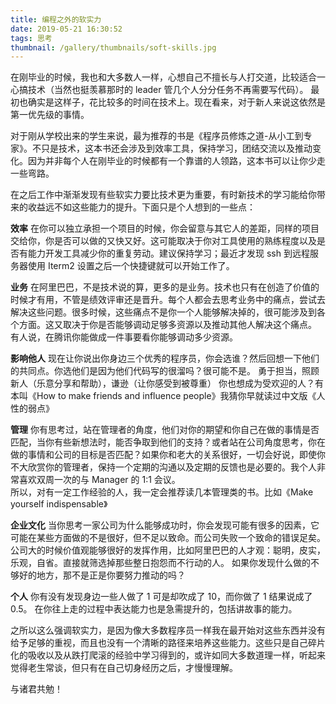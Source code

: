 ```yaml
---
title: 编程之外的软实力
date: 2019-05-21 16:30:52
tags: 思考
thumbnail: /gallery/thumbnails/soft-skills.jpg
---
```


在刚毕业的时候，我也和大多数人一样，心想自己不擅长与人打交道，比较适合一心搞技术（当然也挺羡慕那时的 leader 管几个人分分任务不再需要写代码）。
最初也确实是这样子，花比较多的时间在技术上。现在看来，对于新人来说这依然是第一优先级的事情。

对于刚从学校出来的学生来说，最为推荐的书是《程序员修炼之道-从小工到专家》。不只是技术，这本书还会涉及到效率工具，保持学习，团结交流以及推动变化。因为并非每个人在刚毕业的时候都有一个靠谱的人领路，这本书可以让你少走一些弯路。

在之后工作中渐渐发现有些软实力要比技术更为重要，有时新技术的学习能给你带来的收益远不如这些能力的提升。下面只是个人想到的一些点：

**效率**
在你可以独立承担一个项目的时候，你会留意与其它人的差距，同样的项目交给你，你是否可以做的又快又好。这可能取决于你对工具使用的熟练程度以及是否有能力开发工具减少你的重复劳动。建议保持学习；最近才发现 ssh 到远程服务器使用 Iterm2 设置之后一个快捷键就可以开始工作了。

**业务**
在阿里巴巴，不是技术说的算，更多的是业务。技术也只有在创造了价值的时候才有用，不管是绩效评审还是晋升。每个人都会去思考业务中的痛点，尝试去解决这些问题。很多时候，这些痛点不是你一个人能够解决掉的，很可能涉及到各个方面。这又取决于你是否能够调动足够多资源以及推动其他人解决这个痛点。
有人说，在腾讯你能做成一件事要看你能够调动多少资源。

**影响他人**
现在让你说出你身边三个优秀的程序员，你会选谁？然后回想一下他们的共同点。你选他们是因为他们代码写的很溜吗？很可能不是。
勇于担当，照顾新人（乐意分享和帮助），谦逊（让你感受到被尊重）
你也想成为受欢迎的人？有本叫《How to make friends and influence people》我猜你早就读过中文版《人性的弱点》

**管理**
你有思考过，站在管理者的角度，他们对你的期望和你自己在做的事情是否匹配，当你有些新想法时，能否争取到他们的支持？或者站在公司角度思考，你在做的事情和公司的目标是否匹配？如果你和老大的关系很好，一切会好说，即使你不大欣赏你的管理者，保持一个定期的沟通以及定期的反馈也是必要的。我个人非常喜欢双周一次的与 Manager 的 1:1 会议。  
所以，对有一定工作经验的人，我一定会推荐读几本管理类的书。比如《Make yourself indispensable》

**企业文化**
当你思考一家公司为什么能够成功时，你会发现可能有很多的因素，它可能在某些方面做的不是很好，但不足以致命。而公司失败一个致命的错误足矣。
公司大的时候价值观能够很好的发挥作用，比如阿里巴巴的人才观：聪明，皮实，乐观，自省。直接就筛选掉那些整日抱怨而不行动的人。
如果你发现什么做的不够好的地方，那不是正是你要努力推动的吗？

**个人**
你有没有发现身边一些人做了 1 可是却吹成了 10，而你做了 1 结果说成了 0.5。 在你往上走的过程中表达能力也是急需提升的，包括讲故事的能力。

之所以这么强调软实力，是因为像大多数程序员一样我在最开始对这些东西并没有给予足够的重视，而且也没有一个清晰的路径来培养这些能力。这些只是自己碎片化的吸收以及从跌打爬滚的经验中学习得到的，或许如同大多数道理一样，听起来觉得老生常谈，但只有在自己切身经历之后，才慢慢理解。

与诸君共勉！
